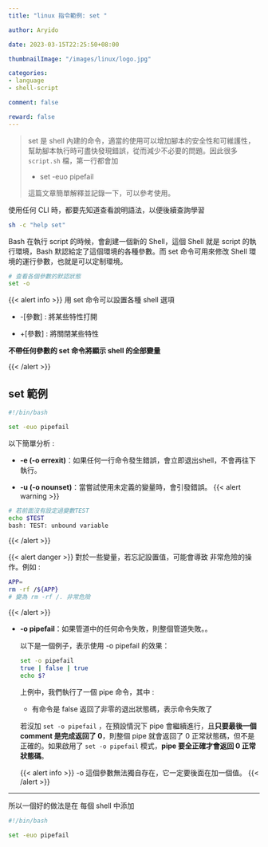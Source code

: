 ```yaml
---
title: "linux 指令範例: set "

author: Aryido

date: 2023-03-15T22:25:50+08:00

thumbnailImage: "/images/linux/logo.jpg"

categories:
- language
- shell-script

comment: false

reward: false
---
```

<!--BODY-->
> set 是 shell 內建的命令，適當的使用可以增加腳本的安全性和可維護性，幫助腳本執行時可盡快發現錯誤，從而減少不必要的問題。因此很多 ```script.sh``` 檔，第一行都會加
>
> - set -euo pipefail
>
> 這篇文章簡單解釋並記錄一下，可以參考使用。

<!--more-->

使用任何 CLI 時，都要先知道查看說明語法，以便後續查詢學習
```bash
sh -c "help set"

```

Bash 在執行 script 的時候，會創建一個新的 Shell，這個 Shell 就是 script 的執行環境，Bash 默認給定了這個環境的各種參數。而 set 命令可用來修改 Shell 環境的運行參數，也就是可以定制環境。

```bash
# 查看各個參數的默認狀態
set -o
```

{{< alert info >}}
用 set 命令可以設置各種 shell 選項

- -[參數] : 將某些特性打開

- +[參數] : 將關閉某些特性

**不帶任何參數的 set 命令將顯示 shell 的全部變量**

{{< /alert >}}

## set 範例
```bash
#!/bin/bash

set -euo pipefail
```
以下簡單分析 :

- **-e (-o errexit)**：如果任何一行命令發生錯誤，會立即退出shell，不會再往下執行。

- **-u (-o nounset)**：當嘗試使用未定義的變量時，會引發錯誤。
  {{< alert warning >}}
```bash
# 若前面沒有設定過變數TEST
echo $TEST
bash: TEST: unbound variable
```
  {{< /alert >}}

  {{< alert danger >}}
對於一些變量，若忘記設置值，可能會導致 非常危險的操作。例如 :

```bash
APP=
rm -rf /${APP}
# 變為 rm -rf /. 非常危險
```

  {{< /alert >}}
- **-o pipefail**：如果管道中的任何命令失敗，則整個管道失敗。。

  以下是一個例子，表示使用 -o pipefail 的效果：
  ```bash
  set -o pipefail
  true | false | true
  echo $?
  ```
  上例中，我們執行了一個 pipe 命令，其中 :
  - 有命令是 false 返回了非零的退出狀態碼，表示命令失敗了

  若沒加 ```set -o pipefail``` ，在預設情況下 pipe 會繼續進行，且**只要最後一個 comment 是完成返回了 0**，則整個 pipe 就會返回了 0 正常狀態碼，但不是正確的。如果啟用了 ```set -o pipefail``` 模式，**pipe 要全正確才會返回 0 正常狀態碼**。

  {{< alert info >}}
  -o 這個參數無法獨自存在，它一定要後面在加一個值。
  {{< /alert >}}

---

所以一個好的做法是在 每個 shell 中添加
```bash
#!/bin/bash

set -euo pipefail
```




